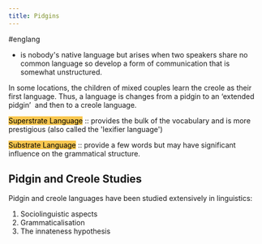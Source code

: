 ```yaml
---
title: Pidgins
---
```

#englang 

- is nobody's native language but arises when two speakers share no common language so develop a form of communication that is somewhat unstructured.

In some locations, the children of mixed couples learn the creole as their first language. Thus, a language is changes from a pidgin to an ‘extended pidgin’  and then to a creole language.

<mark style="background: #F9C74F;">Superstrate Language</mark> :: provides the bulk of the vocabulary and is more prestigious (also called the 'lexifier language')

<mark style="background: #F9C74F;">Substrate Language</mark> :: provide a few words but may have significant influence on the grammatical structure.

## Pidgin and Creole Studies
Pidgin and creole languages have been studied extensively in linguistics:
1. Sociolinguistic aspects
2. Grammaticalisation
3. The innateness hypothesis

